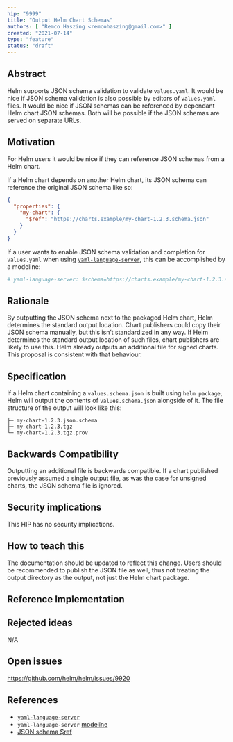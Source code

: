 ```yaml
---
hip: "9999"
title: "Output Helm Chart Schemas"
authors: [ "Remco Haszing <remcohaszing@gmail.com>" ]
created: "2021-07-14"
type: "feature"
status: "draft"
---
```


## Abstract

Helm supports JSON schema validation to validate `values.yaml`.
It would be nice if JSON schema validation is also possible by editors of `values.yaml` files.
It would be nice if JSON schemas can be referenced by dependant Helm chart JSON schemas.
Both will be possible if the JSON schemas are served on separate URLs.

## Motivation

For Helm users it would be nice if they can reference JSON schemas from a Helm chart.

If a Helm chart depends on another Helm chart, its JSON schema can reference the original JSON schema like so:

```json
{
  "properties": {
    "my-chart": {
      "$ref": "https://charts.example/my-chart-1.2.3.schema.json"
    }
  }
}
```

If a user wants to enable JSON schema validation and completion for `values.yaml` when using [`yaml-language-server`](https://github.com/redhat-developer/yaml-language-server), this can be accomplished by a modeline:

```yaml
# yaml-language-server: $schema=https://charts.example/my-chart-1.2.3.schema.json
```

## Rationale

By outputting the JSON schema next to the packaged Helm chart, Helm determines the standard output location.
Chart publishers could copy their JSON schema manually, but this isn’t standardized in any way.
If Helm determines the standard output location of such files, chart publishers are likely to use this.
Helm already outputs an additional file for signed charts. This proposal is consistent with that behaviour.

## Specification

If a Helm chart containing a `values.schema.json` is built using `helm package`, Helm will output the contents of `values.schema.json` alongside of it.
The file structure of the output will look like this:

```
├─ my-chart-1.2.3.json.schema
├─ my-chart-1.2.3.tgz
└─ my-chart-1.2.3.tgz.prov
```

## Backwards Compatibility

Outputting an additional file is backwards compatible.
If a chart published previously assumed a single output file, as was the case for unsigned charts, the JSON schema file is ignored.

## Security implications

This HIP has no security implications.

## How to teach this

The documentation should be updated to reflect this change.
Users should be recommended to publish the JSON file as well, thus not treating the output directory as the output, not just the Helm chart package.

## Reference Implementation

## Rejected ideas

N/A

## Open issues

https://github.com/helm/helm/issues/9920

## References

- [`yaml-language-server`](https://github.com/redhat-developer/yaml-language-server)
- `yaml-language-server` [modeline](https://github.com/redhat-developer/yaml-language-server#using-inlined-schema)
- [JSON schema $ref](https://json-schema.org/understanding-json-schema/structuring.html#ref)
